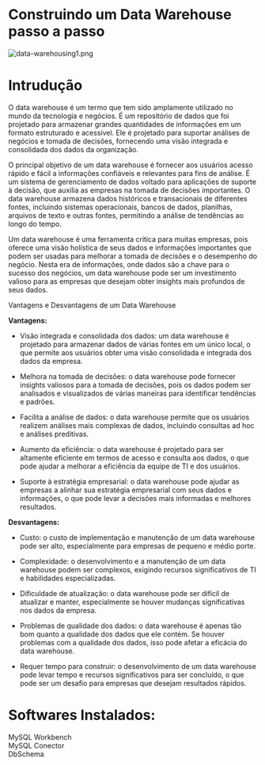# Construindo um Data Warehouse passo a passo

![data-warehousing1.png](https://github.com/cleiton-fx/Construindo-um-Data-Warehouse-/blob/master/imagens/data-warehousing1.png)


<h1>Intrudução</h1>


O data warehouse é um termo que tem sido amplamente utilizado no mundo da tecnologia e negócios. É um repositório de dados que foi projetado para armazenar grandes quantidades de informações em um formato estruturado e acessível. Ele é projetado para suportar análises de negócios e tomada de decisões, fornecendo uma visão integrada e consolidada dos dados da organização.

O principal objetivo de um data warehouse é fornecer aos usuários acesso rápido e fácil a informações confiáveis e relevantes para fins de análise. É um sistema de gerenciamento de dados voltado para aplicações de suporte à decisão, que auxilia as empresas na tomada de decisões importantes. O data warehouse armazena dados históricos e transacionais de diferentes fontes, incluindo sistemas operacionais, bancos de dados, planilhas, arquivos de texto e outras fontes, permitindo a análise de tendências ao longo do tempo.

Um data warehouse é uma ferramenta crítica para muitas empresas, pois oferece uma visão holística de seus dados e informações importantes que podem ser usadas para melhorar a tomada de decisões e o desempenho do negócio. Nesta era de informações, onde dados são a chave para o sucesso dos negócios, um data warehouse pode ser um investimento valioso para as empresas que desejam obter insights mais profundos de seus dados.


Vantagens e Desvantagens de um Data Warehouse

<b>Vantagens:</b>

 - Visão integrada e consolidada dos dados: um data warehouse é projetado para armazenar dados de várias fontes em um único local, o que permite aos usuários obter uma visão consolidada e integrada dos dados da empresa.

 - Melhora na tomada de decisões: o data warehouse pode fornecer insights valiosos para a tomada de decisões, pois os dados podem ser analisados e visualizados de várias maneiras para identificar tendências e padrões.

 - Facilita a análise de dados: o data warehouse permite que os usuários realizem análises mais complexas de dados, incluindo consultas ad hoc e análises preditivas.

 - Aumento da eficiência: o data warehouse é projetado para ser altamente eficiente em termos de acesso e consulta aos dados, o que pode ajudar a melhorar a eficiência da equipe de TI e dos usuários.

 - Suporte à estratégia empresarial: o data warehouse pode ajudar as empresas a alinhar sua estratégia empresarial com seus dados e informações, o que pode levar a decisões mais informadas e melhores resultados.

<b>Desvantagens:</b>

 - Custo: o custo de implementação e manutenção de um data warehouse pode ser alto, especialmente para empresas de pequeno e médio porte.

 - Complexidade: o desenvolvimento e a manutenção de um data warehouse podem ser complexos, exigindo recursos significativos de TI e habilidades especializadas.

 - Dificuldade de atualização: o data warehouse pode ser difícil de atualizar e manter, especialmente se houver mudanças significativas nos dados da empresa.

 - Problemas de qualidade dos dados: o data warehouse é apenas tão bom quanto a qualidade dos dados que ele contém. Se houver problemas com a qualidade dos dados, isso pode afetar a eficácia do data warehouse.

 - Requer tempo para construir: o desenvolvimento de um data warehouse pode levar tempo e recursos significativos para ser concluído, o que pode ser um desafio para empresas que desejam resultados rápidos.



 
<h1>Softwares Instalados:</h1>

  MySQL Workbench<br>
 MySQL Conector<br>
 DbSchema<br>
